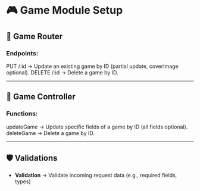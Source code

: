 # 🎮 Game Module Setup

## 📁 Game Router

### Endpoints:

PUT /:id → Update an existing game by ID (partial update, coverImage optional).
DELETE /:id → Delete a game by ID.

---

## 🧠 Game Controller

### Functions:

updateGame → Update specific fields of a game by ID (all fields optional).
deleteGame → Delete a game by ID.

---

## 🛡️ Validations

- **Validation** → Validate incoming request data (e.g., required fields, types)
